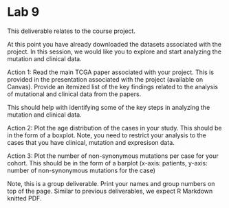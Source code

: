 # Lab 9

This deliverable relates to the course project. 

At this point you have already downloaded the datasets associated with the project. In this session, we would like you to explore and start analyzing the mutation and clinical data. 

Action 1: Read the main TCGA paper associated with your project. This is provided in the presentation associated with the project (available on Canvas). Provide an itemized list of the key findings related to the analysis of mutational and clinical data from the papers. 

This should help with identifying some of the key steps in analyzing the mutation and clinical data. 

Action 2: Plot the age distribution of the cases in your study. This should be in the form of a boxplot. Note, you need to restrict your analysis to the cases that you have clinical, mutation and expresison data. 

Action 3: Plot the number of non-synonymous mutations per case for your cohort. This should be in the form of a barplot (x-axis: patients, y-axis: number of non-synonymous mutations for the case)

Note, this is a group deliverable. Print your names and group numbers on top of the page. Similar to previous deliverables, we expect R Markdown knitted PDF. 

